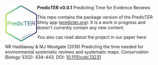 <img align="left" height="120" src="https://github.com/rmetaverse/PredicTER/blob/master/hex/PredicTER_hex.png"><b>PredicTER v0.0.1</b>
Predicting Time for Evidence Reviews

This repo contains the package version of the PredicTER Shiny app (<a href="http://predicter.org">predicter.org</a>). It is a work in progress and doesn't currently contain any new content.


You also can read about the project in our paper here:

NR Haddaway & MJ Westgate (2019) Predicting the time needed for environmental systematic reviews and systematic maps. <i>Conservation Biology</i> 33(2): 434-443. DOI: <a href="https://doi.org/10.1111/cobi.13231">10.1111/cobi.13231</a>